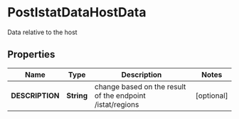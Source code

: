 

# PostIstatDataHostData

Data relative to the host

## Properties

| Name | Type | Description | Notes |
|------------ | ------------- | ------------- | -------------|
|**DESCRIPTION** | **String** | change based on the result of the endpoint /istat/regions |  [optional] |



